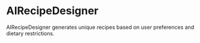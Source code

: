 # AIRecipeDesigner
AIRecipeDesigner generates unique recipes based on user preferences and dietary restrictions.
